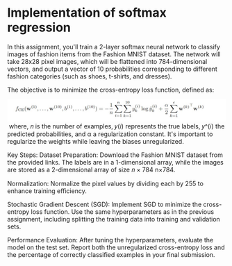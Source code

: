 # Implementation of softmax regression

In this assignment, you'll train a 2-layer softmax neural network to classify images of fashion items from the Fashion MNIST dataset. The network will take 28x28 pixel images, which will be flattened into 784-dimensional vectors, and output a vector of 10 probabilities corresponding to different fashion categories (such as shoes, t-shirts, and dresses).

The objective is to minimize the cross-entropy loss function, defined as:

![soft](crossentropyloss.jpg)
​
where, 
𝑛 is the number of examples, 𝑦(𝑖) represents the true labels, 𝑦^(𝑖) the predicted probabilities, and α a regularization constant. It's important to regularize the weights while leaving the biases unregularized.

Key Steps:
Dataset Preparation: Download the Fashion MNIST dataset from the provided links. The labels are in a 1-dimensional array, while the images are stored as a 2-dimensional array of size 
𝑛
×
784
n×784.

Normalization: Normalize the pixel values by dividing each by 255 to enhance training efficiency.

Stochastic Gradient Descent (SGD): Implement SGD to minimize the cross-entropy loss function. Use the same hyperparameters as in the previous assignment, including splitting the training data into training and validation sets.

Performance Evaluation: After tuning the hyperparameters, evaluate the model on the test set. Report both the unregularized cross-entropy loss and the percentage of correctly classified examples in your final submission.
